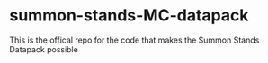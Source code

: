 # summon-stands-MC-datapack
This is the offical repo for the code that makes the Summon Stands Datapack possible
